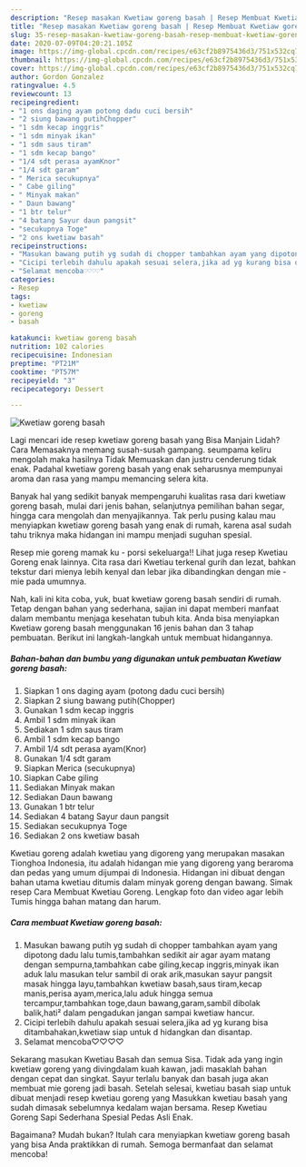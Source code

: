 ```yaml
---
description: "Resep masakan Kwetiaw goreng basah | Resep Membuat Kwetiaw goreng basah Yang Enak Banget"
title: "Resep masakan Kwetiaw goreng basah | Resep Membuat Kwetiaw goreng basah Yang Enak Banget"
slug: 35-resep-masakan-kwetiaw-goreng-basah-resep-membuat-kwetiaw-goreng-basah-yang-enak-banget
date: 2020-07-09T04:20:21.105Z
image: https://img-global.cpcdn.com/recipes/e63cf2b8975436d3/751x532cq70/kwetiaw-goreng-basah-foto-resep-utama.jpg
thumbnail: https://img-global.cpcdn.com/recipes/e63cf2b8975436d3/751x532cq70/kwetiaw-goreng-basah-foto-resep-utama.jpg
cover: https://img-global.cpcdn.com/recipes/e63cf2b8975436d3/751x532cq70/kwetiaw-goreng-basah-foto-resep-utama.jpg
author: Gordon Gonzalez
ratingvalue: 4.5
reviewcount: 13
recipeingredient:
- "1 ons daging ayam potong dadu cuci bersih"
- "2 siung bawang putihChopper"
- "1 sdm kecap inggris"
- "1 sdm minyak ikan"
- "1 sdm saus tiram"
- "1 sdm kecap bango"
- "1/4 sdt perasa ayamKnor"
- "1/4 sdt garam"
- " Merica secukupnya"
- " Cabe giling"
- " Minyak makan"
- " Daun bawang"
- "1 btr telur"
- "4 batang Sayur daun pangsit"
- "secukupnya Toge"
- "2 ons kwetiaw basah"
recipeinstructions:
- "Masukan bawang putih yg sudah di chopper tambahkan ayam yang dipotong dadu lalu tumis,tambahkan sedikit air agar ayam matang dengan sempurna,tambahkan cabe giling,kecap inggris,minyak ikan aduk lalu masukan telur sambil di orak arik,masukan sayur pangsit masak hingga layu,tambahkan kwetiaw basah,saus tiram,kecap manis,perisa ayam,merica,lalu aduk hingga semua tercampur,tambahkan toge,daun bawang,garam,sambil dibolak balik,hati² dalam pengadukan jangan sampai kwetiaw hancur."
- "Cicipi terlebih dahulu apakah sesuai selera,jika ad yg kurang bisa ditambahakan,kwetiaw siap untuk d hidangkan dan disantap."
- "Selamat mencoba♡♡♡♡"
categories:
- Resep
tags:
- kwetiaw
- goreng
- basah

katakunci: kwetiaw goreng basah 
nutrition: 102 calories
recipecuisine: Indonesian
preptime: "PT21M"
cooktime: "PT57M"
recipeyield: "3"
recipecategory: Dessert

---
```



![Kwetiaw goreng basah](https://img-global.cpcdn.com/recipes/e63cf2b8975436d3/751x532cq70/kwetiaw-goreng-basah-foto-resep-utama.jpg)

Lagi mencari ide resep kwetiaw goreng basah yang Bisa Manjain Lidah? Cara Memasaknya memang susah-susah gampang. seumpama keliru mengolah maka hasilnya Tidak Memuaskan dan justru cenderung tidak enak. Padahal kwetiaw goreng basah yang enak seharusnya mempunyai aroma dan rasa yang mampu memancing selera kita.

Banyak hal yang sedikit banyak mempengaruhi kualitas rasa dari kwetiaw goreng basah, mulai dari jenis bahan, selanjutnya pemilihan bahan segar, hingga cara mengolah dan menyajikannya. Tak perlu pusing kalau mau menyiapkan kwetiaw goreng basah yang enak di rumah, karena asal sudah tahu triknya maka hidangan ini mampu menjadi suguhan spesial.

Resep mie goreng mamak ku - porsi sekeluarga!! Lihat juga resep Kwetiau Goreng enak lainnya. Cita rasa dari Kwetiau terkenal gurih dan lezat, bahkan tekstur dari mienya lebih kenyal dan lebar jika dibandingkan dengan mie - mie pada umumnya.


Nah, kali ini kita coba, yuk, buat kwetiaw goreng basah sendiri di rumah. Tetap dengan bahan yang sederhana, sajian ini dapat memberi manfaat dalam membantu menjaga kesehatan tubuh kita. Anda bisa menyiapkan Kwetiaw goreng basah menggunakan 16 jenis bahan dan 3 tahap pembuatan. Berikut ini langkah-langkah untuk membuat hidangannya.

<!--inarticleads1-->

##### Bahan-bahan dan bumbu yang digunakan untuk pembuatan Kwetiaw goreng basah:

1. Siapkan 1 ons daging ayam (potong dadu cuci bersih)
1. Siapkan 2 siung bawang putih(Chopper)
1. Gunakan 1 sdm kecap inggris
1. Ambil 1 sdm minyak ikan
1. Sediakan 1 sdm saus tiram
1. Ambil 1 sdm kecap bango
1. Ambil 1/4 sdt perasa ayam(Knor)
1. Gunakan 1/4 sdt garam
1. Siapkan  Merica (secukupnya)
1. Siapkan  Cabe giling
1. Sediakan  Minyak makan
1. Sediakan  Daun bawang
1. Gunakan 1 btr telur
1. Sediakan 4 batang Sayur daun pangsit
1. Sediakan secukupnya Toge
1. Sediakan 2 ons kwetiaw basah


Kwetiau goreng adalah kwetiau yang digoreng yang merupakan masakan Tionghoa Indonesia, itu adalah hidangan mie yang digoreng yang beraroma dan pedas yang umum dijumpai di Indonesia. Hidangan ini dibuat dengan bahan utama kwetiau ditumis dalam minyak goreng dengan bawang. Simak resep Cara Membuat Kwetiau Goreng. Lengkap foto dan video agar lebih Tumis hingga bahan matang dan harum. 

<!--inarticleads2-->

##### Cara membuat Kwetiaw goreng basah:

1. Masukan bawang putih yg sudah di chopper tambahkan ayam yang dipotong dadu lalu tumis,tambahkan sedikit air agar ayam matang dengan sempurna,tambahkan cabe giling,kecap inggris,minyak ikan aduk lalu masukan telur sambil di orak arik,masukan sayur pangsit masak hingga layu,tambahkan kwetiaw basah,saus tiram,kecap manis,perisa ayam,merica,lalu aduk hingga semua tercampur,tambahkan toge,daun bawang,garam,sambil dibolak balik,hati² dalam pengadukan jangan sampai kwetiaw hancur.
1. Cicipi terlebih dahulu apakah sesuai selera,jika ad yg kurang bisa ditambahakan,kwetiaw siap untuk d hidangkan dan disantap.
1. Selamat mencoba♡♡♡♡


Sekarang masukan Kwetiau Basah dan semua Sisa. Tidak ada yang ingin kwetiaw goreng yang divingdalam kuah kawan, jadi masaklah bahan dengan cepat dan singkat. Sayur terlalu banyak dan basah juga akan membuat mie goreng jadi basah. Setelah selesai, kwetiau basah siap untuk dibuat menjadi resep kwetiau goreng yang Masukkan kwetiau basah yang sudah dimasak sebelumnya kedalam wajan bersama. Resep Kwetiau Goreng Sapi Sederhana Spesial Pedas Asli Enak. 

Bagaimana? Mudah bukan? Itulah cara menyiapkan kwetiaw goreng basah yang bisa Anda praktikkan di rumah. Semoga bermanfaat dan selamat mencoba!
